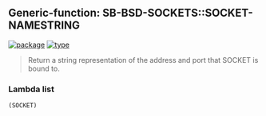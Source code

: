 ## Generic-function: SB-BSD-SOCKETS::SOCKET-NAMESTRING
[![package](https://img.shields.io/badge/Package-SB--BSD--SOCKETS-5f9ea0.svg?style=social&colorA=999999)](../) [![type](https://img.shields.io/badge/Type-Generic--Function-5f9ea0.svg?style=social&colorA=999999)](../#generic-function) 

> Return a string representation of the address and port that SOCKET
> is bound to.

### Lambda list
```
(SOCKET)
```

